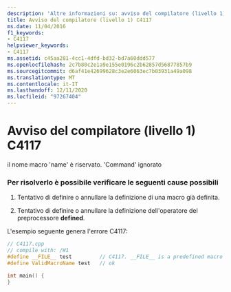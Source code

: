 ```yaml
---
description: 'Altre informazioni su: avviso del compilatore (livello 1) C4117'
title: Avviso del compilatore (livello 1) C4117
ms.date: 11/04/2016
f1_keywords:
- C4117
helpviewer_keywords:
- C4117
ms.assetid: c45aa281-4cc1-4dfd-bd32-bd7a60ddd577
ms.openlocfilehash: 2c7b80c2e1a9e155e0196c2b62857d56877857b9
ms.sourcegitcommit: d6af41e42699628c3e2e6063ec7b03931a49a098
ms.translationtype: MT
ms.contentlocale: it-IT
ms.lasthandoff: 12/11/2020
ms.locfileid: "97267404"
---
```

# <a name="compiler-warning-level-1-c4117"></a>Avviso del compilatore (livello 1) C4117

il nome macro 'name' è riservato. 'Command' ignorato

### <a name="to-fix-by-checking-the-following-possible-causes"></a>Per risolverlo è possibile verificare le seguenti cause possibili

1. Tentativo di definire o annullare la definizione di una macro già definita.

1. Tentativo di definire o annullare la definizione dell'operatore del preprocessore **defined**.

L'esempio seguente genera l'errore C4117:

```cpp
// C4117.cpp
// compile with: /W1
#define __FILE__ test         // C4117. __FILE__ is a predefined macro
#define ValidMacroName test   // ok

int main() {
}
```
